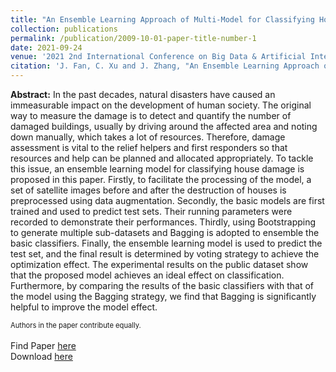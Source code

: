 ```yaml
---
title: "An Ensemble Learning Approach of Multi-Model for Classifying House Damage"
collection: publications
permalink: /publication/2009-10-01-paper-title-number-1
date: 2021-09-24
venue: '2021 2nd International Conference on Big Data & Artificial Intelligence & Software Engineering'
citation: 'J. Fan, C. Xu and J. Zhang, "An Ensemble Learning Approach of Multi-Model for Classifying House Damage," 2021 2nd International Conference on Big Data & Artificial Intelligence & Software Engineering (ICBASE), Zhuhai, China, 2021, pp. 145-152, doi: 10.1109/ICBASE53849.2021.00035.'
---
```

**Abstract:** In the past decades, natural disasters have caused an immeasurable impact on the development of human society. The original way to measure the damage is to detect and quantify the number of damaged buildings, usually by driving around the affected area and noting down manually, which takes a lot of resources. Therefore, damage assessment is vital to the relief helpers and first responders so that resources and help can be planned and allocated appropriately. To tackle this issue, an ensemble learning model for classifying house damage is proposed in this paper. Firstly, to facilitate the processing of the model, a set of satellite images before and after the destruction of houses is preprocessed using data augmentation. Secondly, the basic models are first trained and used to predict test sets. Their running parameters were recorded to demonstrate their performances. Thirdly, using Bootstrapping to generate multiple sub-datasets and Bagging is adopted to ensemble the basic classifiers. Finally, the ensemble learning model is used to predict the test set, and the final result is determined by voting strategy to achieve the optimization effect. The experimental results on the public dataset show that the proposed model achieves an ideal effect on classification. Furthermore, by comparing the results of the basic classifiers with that of the model using the Bagging strategy, we find that Bagging is significantly helpful to improve the model effect.  
<div style="position: relative;">
  <span style="font-size: 80%;">Authors in the paper contribute equally.</span>
</div>  
<br>
Find Paper <a href="https://ieeexplore.ieee.org/abstract/document/9696124">here</a> <br>
Download <a href="https://drive.google.com/file/d/1KRKBLmnvDSt-Mscgr7HSHTZ4T2SnpVr8/view?usp=sharing">here</a>
